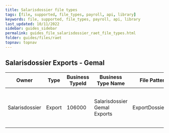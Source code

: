 ```yaml
---
title: Salarisdossier file types
tags: [file, supported, file_types, payroll, api, library]
keywords: file, supported, file_types, payroll, api, library
last_updated: 10/11/2022
sidebar: guides_sidebar
permalink: guides_file_salarisdossier_raet_file_types.html
folder: guides/files/raet
topnav: topnav
---
```


## Salarisdossier Exports - Gemal

| Owner           | Type   | Business TypeId | Business Type Name           | File Patterns      | Remarks                                          |
| --------------- | ------ | --------------- | ---------------------------- | ------------------ | ------------------------------------------------ |
| Salarisdossier  | Export | 106000          | Salarisdossier Gemal Exports | ExportDossier*.zip | Payslips and Annual statement files are included |